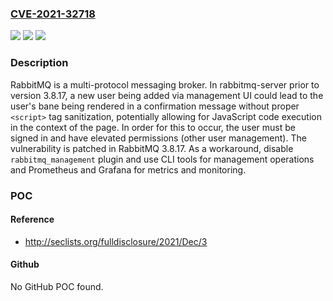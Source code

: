 ### [CVE-2021-32718](https://cve.mitre.org/cgi-bin/cvename.cgi?name=CVE-2021-32718)
![](https://img.shields.io/static/v1?label=Product&message=rabbitmq-server&color=blue)
![](https://img.shields.io/static/v1?label=Version&message=n%2Fa&color=blue)
![](https://img.shields.io/static/v1?label=Vulnerability&message=CWE-80%3A%20Improper%20Neutralization%20of%20Script-Related%20HTML%20Tags%20in%20a%20Web%20Page%20(Basic%20XSS)&color=brighgreen)

### Description

RabbitMQ is a multi-protocol messaging broker. In rabbitmq-server prior to version 3.8.17, a new user being added via management UI could lead to the user's bane being rendered in a confirmation message without proper `<script>` tag sanitization, potentially allowing for JavaScript code execution in the context of the page. In order for this to occur, the user must be signed in and have elevated permissions (other user management). The vulnerability is patched in RabbitMQ 3.8.17. As a workaround, disable `rabbitmq_management` plugin and use CLI tools for management operations and Prometheus and Grafana for metrics and monitoring.

### POC

#### Reference
- http://seclists.org/fulldisclosure/2021/Dec/3

#### Github
No GitHub POC found.

